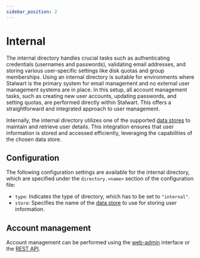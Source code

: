 ```yaml
---
sidebar_position: 2
---
```


# Internal

The internal directory handles crucial tasks such as authenticating credentials (usernames and passwords), validating email addresses, and storing various user-specific settings like disk quotas and group memberships. Using an internal directory is suitable for environments where Stalwart is the primary system for email management and no external user management systems are in place. In this setup, all account management tasks, such as creating new user accounts, updating passwords, and setting quotas, are performed directly within Stalwart. This offers a straightforward and integrated approach to user management.

Internally, the internal directory utilizes one of the supported [data stores](/docs/storage/data) to maintain and retrieve user details. This integration ensures that user information is stored and accessed efficiently, leveraging the capabilities of the chosen data store.

## Configuration

The following configuration settings are available for the internal directory, which are specified under the `directory.<name>` section of the configuration file:

- `type`: Indicates the type of directory, which has to be set to `"internal"`.
- `store`: Specifies the name of the [data store](/docs/storage/data) to use for storing user information.

## Account management

Account management can be performed using the [web-admin](/docs/management/webadmin/overview) interface or the [REST API](/docs/api/management/overview).

